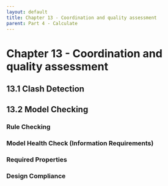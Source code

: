 ```yaml
---
layout: default
title: Chapter 13 - Coordination and quality assessment
parent: Part 4 - Calculate
---
```


# Chapter 13 - Coordination and quality assessment

## 13.1 Clash Detection

## 13.2 Model Checking

### Rule Checking

### Model Health Check (Information Requirements)

### Required Properties

### Design Compliance